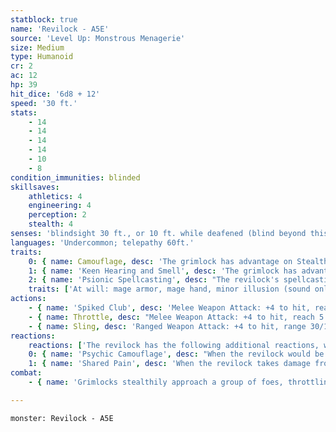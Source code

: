 ```yaml
---
statblock: true
name: 'Revilock - A5E'
source: 'Level Up: Monstrous Menagerie'
size: Medium
type: Humanoid
cr: 2
ac: 12
hp: 39
hit_dice: '6d8 + 12'
speed: '30 ft.'
stats:
    - 14
    - 14
    - 14
    - 14
    - 10
    - 8
condition_immunities: blinded
skillsaves:
    athletics: 4
    engineering: 4
    perception: 2
    stealth: 4
senses: 'blindsight 30 ft., or 10 ft. while deafened (blind beyond this radius), passive Perception 14'
languages: 'Undercommon; telepathy 60ft.'
traits:
    0: { name: Camouflage, desc: 'The grimlock has advantage on Stealth checks made to hide in rocky terrain.' }
    1: { name: 'Keen Hearing and Smell', desc: 'The grimlock has advantage on Perception checks that rely on hearing or smell.' }
    2: { name: 'Psionic Spellcasting', desc: "The revilock's spellcasting ability is Intelligence (spell save DC 12). It can innately cast the following spells, requiring no components:" }
    traits: ['At will: mage armor, mage hand, minor illusion (sound only)', '3/day each: gust of wind, invisibility']
actions:
    - { name: 'Spiked Club', desc: 'Melee Weapon Attack: +4 to hit, reach 5 ft., one target. Hit: 4 (1d4 + 2) bludgeoning damage plus 2 (1d4) piercing damage.' }
    - { name: Throttle, desc: "Melee Weapon Attack: +4 to hit, reach 5 ft., one creature. Hit: 4 (1d4 + 2) bludgeoning damage, and the target is grappled (escape DC 12) and can't breathe. Until this grapple ends, the grimlock can't use any attack other than throttle and only against the grappled target, and it makes this attack with advantage." }
    - { name: Sling, desc: 'Ranged Weapon Attack: +4 to hit, range 30/120 ft., one target. Hit: 4 (1d4 + 2) bludgeoning damage.' }
reactions:
    reactions: ['The revilock has the following additional reactions, which can only target creatures the revilock can sense with its blindsense:']
    0: { name: 'Psychic Camouflage', desc: "When the revilock would be targeted by an attack or spell, the attacker makes a DC 12 Intelligence saving throw. On a failure, the attacker momentarily forgets the revilock's existence. The attacker must choose a new target or a different action that doesn't target the revilock. Creatures with telepathy or an Intelligence of 3 or less are immune to this effect." }
    1: { name: 'Shared Pain', desc: 'When the revilock takes damage from an attack or spell, the attacker or spellcaster makes a DC 12 Intelligence saving throw, taking 10 (3d6) psychic damage on a failure. Creatures with telepathy make the saving throw with disadvantage.' }
combat:
    - { name: 'Grimlocks stealthily approach a group of foes, throttling and dragging them off one at a time', desc: 'In a pitched battle, grimlocks are adept at determining which creatures are moving hesitantly (blinded by darkness or other effects) and attacking those targets. After two rounds of face-to-face combat, grimlocks retreat, tracking their foes from a distance and attacking again when surprise is on their side.' }

---
```

```statblock
monster: Revilock - A5E
```
